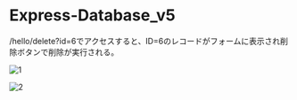 # Express-Database_v5

/hello/delete?id=6でアクセスすると、ID=6のレコードがフォームに表示され削除ボタンで削除が実行される。

![1](https://user-images.githubusercontent.com/28942665/34539125-ab726594-f112-11e7-877a-f435fa887374.JPG)

![2](https://user-images.githubusercontent.com/28942665/34539135-b6a82912-f112-11e7-9235-56fde8a5b014.JPG)
